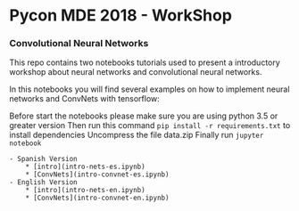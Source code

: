 # Pycon MDE 2018 - WorkShop
### Convolutional Neural Networks

This repo contains two notebooks tutorials used to present a introductory workshop about neural networks and convolutional neural networks.

In this notebooks you will find several examples on how to implement neural networks and ConvNets with tensorflow:

Before start the notebooks please make sure you are using python 3.5 or greater version
Then run this command `pip install -r requirements.txt` to install dependencies
Uncompress the file data.zip
Finally run `jupyter notebook`

    - Spanish Version
        * [intro](intro-nets-es.ipynb)
        * [ConvNets](intro-convnet-es.ipynb)
    - English Version
        * [intro](intro-nets-en.ipynb)
        * [ConvNets](intro-convnet-en.ipynb)
        